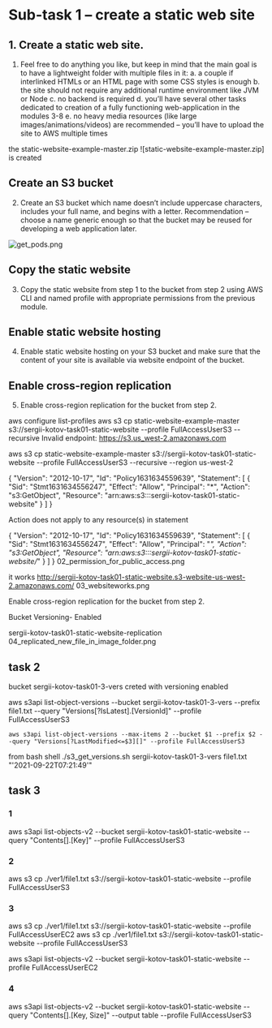 # Sub-task 1 – create a static web site

## 1. Create a static web site. 

1. Feel free to do anything you like, but keep in mind that the main goal is to have a lightweight folder with multiple files in it:
   a. a couple if interlinked HTMLs or an HTML page with some CSS styles is enough
   b. the site should not require any additional runtime environment like JVM or Node
   c. no backend is required
   d. you’ll have several other tasks dedicated to creation of a fully functioning web-application in the modules 3-8
   e. no heavy media resources (like large images/animations/videos) are recommended – you’ll have to upload the site to AWS multiple times

the static-website-example-master.zip ![static-website-example-master.zip] is created 
## Create an S3 bucket

2. Create an S3 bucket which name doesn’t include uppercase characters, includes your full name, and begins with a letter. Recommendation – choose a name generic enough so that the bucket may be reused for developing a web application later.

![get_pods.png](/arh/get_pods.png)

## Copy the static website

3. Copy the static website from step 1 to the bucket from step 2 using AWS CLI and named profile with appropriate permissions from the previous module.

## Enable static website hosting

4. Enable static website hosting on your S3 bucket and make sure that the content of your site is available via website endpoint of the bucket.

## Enable cross-region replication

5. Enable cross-region replication for the bucket from step 2.

aws configure list-profiles
aws s3 cp static-website-example-master s3://sergii-kotov-task01-static-website --profile FullAccessUserS3 --recursive
Invalid endpoint: https://s3.us_west-2.amazonaws.com

aws s3 cp static-website-example-master s3://sergii-kotov-task01-static-website --profile FullAccessUserS3 --recursive --region us-west-2

{
    "Version": "2012-10-17",
    "Id": "Policy1631634559639",
    "Statement": [
        {
            "Sid": "Stmt1631634556247",
            "Effect": "Allow",
            "Principal": "*",
            "Action": "s3:GetObject",
            "Resource": "arn:aws:s3:::sergii-kotov-task01-static-website"
        }
    ]
}

Action does not apply to any resource(s) in statement

{
    "Version": "2012-10-17",
    "Id": "Policy1631634559639",
    "Statement": [
        {
            "Sid": "Stmt1631634556247",
            "Effect": "Allow",
            "Principal": "*",
            "Action": "s3:GetObject",
            "Resource": "arn:aws:s3:::sergii-kotov-task01-static-website/*"
        }
    ]
}
02_permission_for_public_access.png

it works
http://sergii-kotov-task01-static-website.s3-website-us-west-2.amazonaws.com/
03_websiteworks.png

Enable cross-region replication for the bucket from step 2.

Bucket Versioning- Enabled

sergii-kotov-task01-static-website-replication
04_replicated_new_file_in_image_folder.png

## task 2

bucket sergii-kotov-task01-3-vers creted with versioning enabled

aws s3api list-object-versions --bucket sergii-kotov-task01-3-vers --prefix file1.txt --query "Versions[?IsLatest].[VersionId]" --profile FullAccessUserS3

	aws s3api list-object-versions --max-items 2 --bucket $1 --prefix $2 --query "Versions[?LastModified<=$3][]" --profile FullAccessUserS3
	
from bash shell
./s3_get_versions.sh sergii-kotov-task01-3-vers file1.txt "'2021-09-22T07:21:49'"


## task 3

### 1
aws s3api list-objects-v2 --bucket sergii-kotov-task01-static-website --query "Contents[].[Key]" --profile FullAccessUserS3

### 2
 aws s3 cp ./ver1/file1.txt s3://sergii-kotov-task01-static-website --profile FullAccessUserS3

### 3

aws s3 cp ./ver1/file1.txt s3://sergii-kotov-task01-static-website --profile FullAccessUserEC2
aws s3 cp ./ver1/file1.txt s3://sergii-kotov-task01-static-website --profile FullAccessUserS3

aws s3api list-objects-v2 --bucket sergii-kotov-task01-static-website --profile FullAccessUserEC2

### 4
aws s3api list-objects-v2 --bucket sergii-kotov-task01-static-website --query "Contents[].[Key, Size]" --output table --profile FullAccessUserS3

